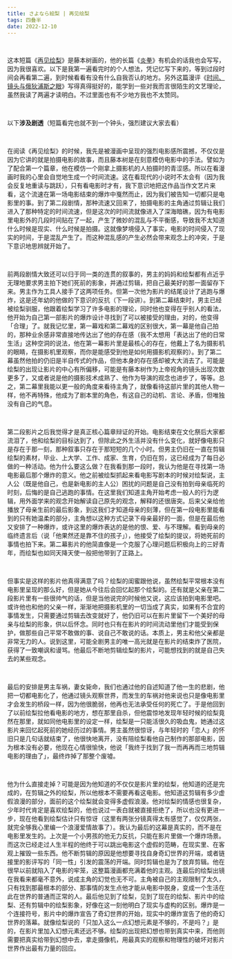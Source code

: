 ```yaml
---
title: さよなら絵梨 | 再见绘梨
tags: 四叠半
date: 2022-12-10
---
```






<br/>

这本短篇《[再见绘梨](https://book.douban.com/subject/36122670/)》是藤本树画的，他的长篇《[炎拳](https://book.douban.com/subject/27047659/)》有机会的话我也会写写，因为我很喜欢。以下是我第一遍看完时的个人想法，凭记忆写下来的，等到过段时间会再看第二遍，到时候看看有没有什么自我否认的地方。另外这篇漫评《[时间、镜头与俄狄浦斯之眼](https://book.douban.com/review/14336668/)》写得真得挺好的，能学到一些对我而言很陌生的文艺理论，虽然我读了两遍才读明白。不过里面也有不少地方我也不太赞同。

<br/>

以下**涉及剧透**（短篇看完也就不到一个钟头，强烈建议大家去看）

<br/>

在阅读《再见绘梨》的时候，我先是被漫画中呈现的强烈电影感所震撼，不仅仅是因为它讲的就是拍摄电影的故事，而且藤本树是在刻意模仿电影中的手法。譬如为了配合第一个篇章，他在模仿一个刚拿上摄影机的人拍摄时的青涩感。所以在看漫画时我的心里会自觉地生成一个时间流速。这在看现代的小说时不太会有（因为我会反复地重读与跳跃），只有看电影时才有，我下意识地把这作品当作文艺片来看，这个流速在第一场电影结束的爆炸中戛然而止，因为我们被告知一切都只是电影里的事。到了第二段剧情，那种流速又回来了，拍摄电影的主角通过剪辑让我们进入了那种特定的时间流速，但是这次的时间流就像进入了深海暗礁，因为有电影里电影外的几段时间贴在了一起，产生了微妙的混乱与不平衡感，导致我不太知道什么时候是现实、什么时候是拍摄。这就像梦境侵入了事实，电影的时间侵入了现实的时间，于是混乱产生了。而这种混乱感的产生必然会带来观念上的冲突，于是下意识地思辨就开始了。

<br/>

前两段剧情大致还可以归于同一类的连贯的叙事的，男主的妈妈和绘梨都有点近乎无理地要求男主拍下她们死前的影象，并通过剪辑，把自己最美好的那一面留存下来。男主作为工具人接手了这两项任务。但第一次他为影片的结尾设计了逃跑与爆炸，这是还年幼的他做的下意识的反抗（下一段讲）。到第二幕结束时，男主已经被绘梨驯服，他跟着绘梨学习了许多电影的理论，同时他也变得在乎别人的看法，他开始为自己第一部影片的爆炸设计寻找到了可以被接受的理由，对的，他变得「合理」了。就我记忆里，第一幕戏和第二幕戏的区别很大，第一幕是他自己拍的，那种业余感非常直接地传达出了他的存在感（我不太想用「表达出了他的日常生活」这种空洞的说法，他在第一幕影片里是最核心的存在，他戴上了名为摄影机的眼睛，在摄影机里观察，而你是能感受到他是如何用摄影机观察的）。到了第二幕虽然他拍的仍旧是半自传式的作品，但他本身的存在感却被大大消去了。可能是绘梨的出现让影片的中心有所偏移，可能是有藤本树作为上帝视角的镜头出现次数更多了，又或者说是他的摄影技术成熟了、他作为导演的观念也进步了，等等。总之，第二幕里我能以更一般的角度来看待主角了，就像看待这部片里的其他人物一样，他不再特殊，他成为了剧本里的角色，有这自己的动机、言论、矛盾，但唯独没有自己的气息。

<br/>

第二段影片之后我觉得才是真正核心篇章辩证的开始。电影结束在文化祭后大家都流泪了，他和绘梨的目标达到了，但除此之外生活并没有什么变化，就好像电影只是存在于那一刻，那种叙事只存在于那短短的几个小时。但男主仍旧在一直在剪辑绘梨的素材，毕业、上大学、工作、成家、生育，仍旧在剪，这已经成为了每日必做的一种活动。他为什么要这么做？在我看到那一段时，我认为他是在寻找第一场电影最后那个爆炸的意义。他之前被绘梨抓起来看电影写剧本的时候对绘梨说，主人公（既是他自己，也是新电影的主人公）困扰的问题是自己没有拍到母亲临死的时刻，后悔的是自己逃跑的事情。在这里我们知道主角开始考虑一般人的行为逻辑，用外面学来的观念开始解读自己原先的观念，解释的还很唐突。后来父亲给他播放了母亲生前的最后影象，到这我们才知道母亲的刻薄，但在第一段电影里能看到的只有她温柔的部分，主角想以这种方式记录下母亲最好的一面，但是在最后他又安排了一种爆炸，或许这里的爆炸表达的是他的恨、爱、与不理解。看到母亲的临终遗言后（说「他果然还是靠不住的孩子」），他接受了绘梨的提议，将她死前的事情也拍下来。第二幕影片的他简直像是一个克服了心理问题后积极向上的三好青年，而绘梨也如同天降天使一般把他带到了正路上。

<br/>

但事实是这样的影片他真得满意了吗？绘梨的闺蜜跟他说，虽然绘梨平常根本没有电影里呈现的那么好，但是她从今往后会回忆起那个绘梨的。还有就是父亲在第二段影片里有一些很帅气的话，但是当他说完的时候他又说，这应该拍到电影里吧。或许他也和他的父亲一样，渐渐地把摄影机里的一切当成了真实，如果有不合宜的事情发生，只需要通过剪辑去改变就好了，他仍旧可以在影片里留下一个美好的母亲与绘梨的形象，供以后怀念。同时也只有在影片的时间流动里他们才能受到保护，做那些自己平常不敢做的事、说自己不敢说的话。本质上，男主和他父亲都是非常无力的人。说到这里，可能全剧男主的唯一高光就是在影片的结束炸了医院，获得了一致嘲讽和谩骂。他最后不断地剪辑绘梨的影片，可能想找到的就是自己失去的某些观念。

<br/>

最后的安排是男主车祸，妻女毙命，我们也通过他的自述知道了他一生的悲剧，他把一切都电影化了，他通过镜头观察世界，而发生的车祸对他来说也只是像电影里才会发生的桥段一样，因为他很脆弱，他再也无法承受任何的死亡了。于是他回到了以前绘梨拉他看电影的地方，想在那里自杀，但他震惊地发现年轻时候的绘梨竟然在那里，就如同他电影里的设定一样，绘梨是一只能活很久的吸血鬼，她通过这影片来回忆起死前的她经历过的事情。男主虽然很惊讶，与年轻时的「恋人」的怀旧只是几句话就结束了，他很快地离开，没有陪绘梨看他自己制作的那部电影，因为根本没有必要，他现在心情很愉快，他说「我终于找到了我一而再再而三地剪辑电影的理由了」，最终炸掉了那整个废墟。

<br/>

他为什么直接走掉？可能是因为他知道的不仅仅是影片里的绘梨，他知道的还是完成的，在剪辑之外的绘梨，所以他根本不需要再看这电影。他知道这剪辑有多少虚假浪漫的部分，面前的这个绘梨就会变得多虚假浪漫。他对绘梨的情感也很复杂，少年时代肯定是喜欢绘梨的，他也说过一表白就被直接拒绝了，所以也没有更进一步，现在他看到绘梨估计只有惊讶（这里有两张分镜真得太有感觉了，仅仅两张，就完全够我心里编一个浪漫爱情故事了）。我认为最后的这幕是真实的，而不是在电影里发生的。上次是一个小男孩的他无力反抗，只能在影片里做一个爆炸场景。而这次已经走过人生半程的他终于可以跳出电影这个虚假的范畴，在现实里、在客观上摧毁一些东西。他不断剪辑的原因是他想要寻找自身奇幻世界的开端，或者链接里的影评写的「同一性」引发的震荡的开端。同时剪辑也是为了放弃剪辑。他在很早以前就陷入了电影的牢笼，这整篇漫画都充满着他的主观。连最后的绘梨出镜在我看来都毫不意外，说成主角的幻觉也无不可。主角被自己的主观限制了太久，只有找到那最根本的部分、那事情的发生点他才能从电影中脱身，变成一个生活在此在世界的普通而正常的人。最后他见到了绘梨，见到了现在的绘梨、影片中的绘梨、还有剪辑中的绘梨影象，好像在这一刻他明白了现实与虚构的区别。爆炸是一个连接符号，影片中的爆炸宣告了奇幻世界的开始，现实中的爆炸宣告了他的奇幻世界的落幕。就像绘梨说的「只加入这么一点幻想元素是不够的，不是吗？」是的，在影片里加入幻想元素还远不够。绘梨的出现把幻想也带到真实中来，而他则需要把真实给带到幻想中去，拿走摄像机，用最真实的观察和物理性的破坏对影片世界作出最有力量的回应。

<br/>